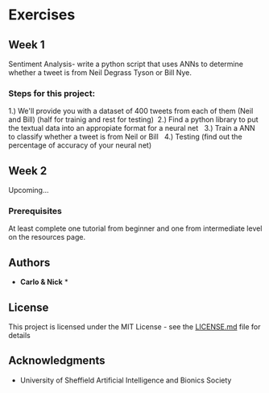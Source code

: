 # Exercises

## Week 1

Sentiment Analysis- write a python script that uses ANNs to determine whether a tweet is from Neil Degrass Tyson or Bill Nye.

### Steps for this project:
1.) We'll provide you with a dataset of 400 tweets from each of them (Neil and Bill) (half for trainig and rest for testing)&nbsp;
2.) Find a python library to put the textual data into an appropiate format for a neural net &nbsp;
3.) Train a ANN to classify whether a tweet is from Neil or Bill &nbsp;
4.) Testing (find out the percentage of accuracy of your neural net)
&nbsp;
## Week 2

Upcoming...

### Prerequisites

At least complete one tutorial from beginner and one from intermediate level on the resources page.

## Authors

* **Carlo & Nick** *


## License

This project is licensed under the MIT License - see the [LICENSE.md](LICENSE.md) file for details

## Acknowledgments

* University of Sheffield Artificial Intelligence and Bionics Society
